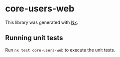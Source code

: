 # core-users-web

This library was generated with [Nx](https://nx.dev).

## Running unit tests

Run `nx test core-users-web` to execute the unit tests.
